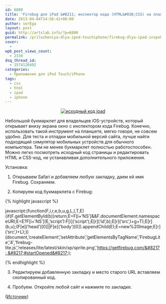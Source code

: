 ```yaml
---
id: 6880
title: 'Firebug для iPad &#8211; инспектор кода (HTML&#038;CSS) на планеште'
date: 2013-04-04T14:56:41+00:00
author: serEga
layout: post
guid: http://artslab.info/?p=6880
permalink: /prilozheniya-dlya-ipod-touchiphone/firebug-dlya-ipad-inspektor-koda-htmlcss-na-planeshte/
cover:
  -
wpb_post_views_count:
  - 2330
dsq_thread_id:
  - 1574126492
categories:
  - Приложения для iPod Touch/iPhone
tags:
  - css
  - html
  - ipad
  - iphone
---
```

<center>
  <a href="http://googledrive.com/host/0B9lHVSSSdxdxd0hjdUdmRzY3Tjg/firebug_ipad_css_html.jpg"><img src="http://googledrive.com/host/0B9lHVSSSdxdxd0hjdUdmRzY3Tjg/firebug_ipad_css_html-300x225.jpg" alt="исходный код ipad" class="aligncenter size-medium wp-image-6881" srcset="http://googledrive.com/host/0B9lHVSSSdxdxd0hjdUdmRzY3Tjg/firebug_ipad_css_html-300x225.jpg 300w, http://googledrive.com/host/0B9lHVSSSdxdxd0hjdUdmRzY3Tjg/firebug_ipad_css_html.jpg 1024w" sizes="(max-width: 300px) 100vw, 300px" /></a>
</center>

Небольшой букмарклет для владельцев iOS-устройств, который открывает внизу экрана окно с инспектором кода Firebug. Конечно, использовать такой инструмент на планшете, мягко говоря, не совсем удобно. Для теста и отладки мобильной версий сайта, лучше найти подходящий симулятор мобильных устройств для обычного компьютера. Тем не менее букмарклет полностью работоспособен. Можно легко посмотреть исходный код страницы и редактировать HTML и CSS-код, не устанавливая дополнительного приложения.

<!--more-->

Установка:

1. Открываем Safari и добавляем любую закладку, даем ей имя Firebug. Сохраняем.

2. Копируем код букмарклета с Firebug:

{% highlight javascript %}

javascript:(function(F,i,r,e,b,u,g,L,I,T,E){if(F.getElementById(b))return;E=F\[i+&#8217;NS&#8217;]&&F.documentElement.namespaceURI;E=E?F[i+&#8217;NS&#8217;\](E,&#8217;script&#8217;):F\[i\](&#8216;script&#8217;);E\[r\](&#8216;id&#8217;,b);E\[r\](&#8216;src&#8217;,I+g+T);E\[r\](b,u);(F\[e\](&#8216;head&#8217;)\[0]||F[e\](&#8216;body&#8217;)\[0]).appendChild(E);E=new%20Image;E[r\](&#8216;src&#8217;,I+L);})(document,&#8217;createElement&#8217;,&#8217;setAttribute&#8217;,&#8217;getElementsByTagName&#8217;,&#8217;FirebugLite&#8217;,&#8217;4&#8242;,&#8217;firebug-lite.js&#8217;,&#8217;releases/lite/latest/skin/xp/sprite.png&#8217;,&#8217;https://getfirebug.com/&#8217;,&#8217;#startOpened&#8217;);

{% endhighlight %}

3. Редактируем добавленную закладку и место старого URL вставляем скопированный код.

4. Пробуем. Откройте любой сайт и нажмите по закладке.

([Источник](http://www.jamesmacfie.com/2012/03/debug-your-html-css-on-the-ipadiphone/))